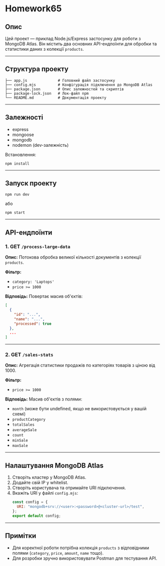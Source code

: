 # Homework65

## Опис

Цей проект — приклад Node.js/Express застосунку для роботи з MongoDB Atlas. Він містить два основних API-ендпоїнти для обробки та статистики даних з колекції `products`.

---

## Структура проекту

```
├── app.js              # Головний файл застосунку
├── config.mjs          # Конфігурація підключення до MongoDB Atlas
├── package.json        # Опис залежностей та скриптів
├── package-lock.json   # Лок-файл npm
└── README.md           # Документація проекту
```

---

## Залежності

- express
- mongoose
- mongodb
- nodemon (dev-залежність)

Встановлення:

```
npm install
```

---

## Запуск проекту

```
npm run dev
```

або

```
npm start
```

---

## API-ендпоїнти

### 1. GET `/process-large-data`

**Опис:**
Потокова обробка великої кількості документів з колекції `products`.

**Фільтр:**

- `category: 'Laptops'`
- `price >= 1000`

**Відповідь:**
Повертає масив об'єктів:

```json
[
  {
    "id": "...",
    "name": "...",
    "processed": true
  },
  ...
]
```

---

### 2. GET `/sales-stats`

**Опис:**
Агрегація статистики продажів по категоріях товарів з ціною від 1000.

**Фільтр:**

- `price >= 1000`

**Відповідь:**
Масив об'єктів з полями:

- `month` (може бути undefined, якщо не використовується у вашій схемі)
- `productCategory`
- `totalSales`
- `averageSale`
- `count`
- `minSale`
- `maxSale`

---

## Налаштування MongoDB Atlas

1. Створіть кластер у MongoDB Atlas.
2. Додайте свій IP у whitelist.
3. Створіть користувача та отримайте URI підключення.
4. Вкажіть URI у файлі `config.mjs`:
   ```js
   const config = {
     URI: "mongodb+srv://<user>:<password>@<cluster-url>/test",
   };
   export default config;
   ```

---

## Примітки

- Для коректної роботи потрібна колекція `products` з відповідними полями (`category`, `price`, `amount`, `name` тощо).
- Для розробки зручно використовувати Postman для тестування API.
